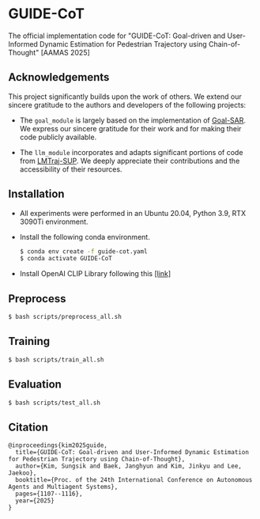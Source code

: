# GUIDE-CoT
The official implementation code for "GUIDE-CoT: Goal-driven and User-Informed Dynamic Estimation for Pedestrian Trajectory using Chain-of-Thought" [AAMAS 2025]

## Acknowledgements
This project significantly builds upon the work of others. We extend our sincere gratitude to the authors and developers of the following projects:

* The `goal_module` is largely based on the implementation of [Goal-SAR](https://github.com/luigifilippochiara/Goal-SAR). We express our sincere gratitude for their work and for making their code publicly available.

* The `llm_module` incorporates and adapts significant portions of code from [LMTraj-SUP](https://github.com/InhwanBae/LMTrajectory). We deeply appreciate their contributions and the accessibility of their resources.

## Installation
* All experiments were performed in an Ubuntu 20.04, Python 3.9, RTX 3090Ti environment.
* Install the following conda environment.
    ```bash
    $ conda env create -f guide-cot.yaml
    $ conda activate GUIDE-CoT
    ```

* Install OpenAI CLIP Library following this [[link]](https://github.com/openai/CLIP)

## Preprocess
```bash
$ bash scripts/preprocess_all.sh
```

## Training
```bash
$ bash scripts/train_all.sh
```

## Evaluation
```bash
$ bash scripts/test_all.sh
```

## Citation
```
@inproceedings{kim2025guide,
  title={GUIDE-CoT: Goal-driven and User-Informed Dynamic Estimation for Pedestrian Trajectory using Chain-of-Thought},
  author={Kim, Sungsik and Baek, Janghyun and Kim, Jinkyu and Lee, Jaekoo},
  booktitle={Proc. of the 24th International Conference on Autonomous Agents and Multiagent Systems},
  pages={1107--1116},
  year={2025}
}
```


